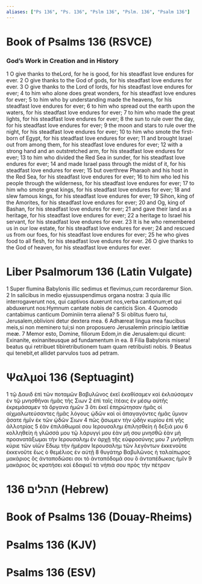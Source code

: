 ```yaml
---
aliases: ["Ps 136", "Ps. 136", "Pslm 136", "Pslm. 136", "Psalm 136"]
---
```



# Book of Psalms 136 (RSVCE)

### God’s Work in Creation and in History
1 O give thanks to theLord, for he is good, for his steadfast love endures for ever.
2 O give thanks to the God of gods, for his steadfast love endures for ever.
3 O give thanks to the Lord of lords, for his steadfast love endures for ever;
4 to him who alone does great wonders, for his steadfast love endures for ever;
5 to him who by understanding made the heavens, for his steadfast love endures for ever;
6 to him who spread out the earth upon the waters, for his steadfast love endures for ever;
7 to him who made the great lights, for his steadfast love endures for ever;
8 the sun to rule over the day, for his steadfast love endures for ever;
9 the moon and stars to rule over the night, for his steadfast love endures for ever;
10 to him who smote the first-born of Egypt, for his steadfast love endures for ever;
11 and brought Israel out from among them, for his steadfast love endures for ever;
12 with a strong hand and an outstretched arm, for his steadfast love endures for ever;
13 to him who divided the Red Sea in sunder, for his steadfast love endures for ever;
14 and made Israel pass through the midst of it, for his steadfast love endures for ever;
15 but overthrew Pharaoh and his host in the Red Sea, for his steadfast love endures for ever;
16 to him who led his people through the wilderness, for his steadfast love endures for ever;
17 to him who smote great kings, for his steadfast love endures for ever;
18 and slew famous kings, for his steadfast love endures for ever;
19 Sihon, king of the Amorites, for his steadfast love endures for ever;
20 and Og, king of Bashan, for his steadfast love endures for ever;
21 and gave their land as a heritage, for his steadfast love endures for ever;
22 a heritage to Israel his servant, for his steadfast love endures for ever.
23 It is he who remembered us in our low estate, for his steadfast love endures for ever;
24 and rescued us from our foes, for his steadfast love endures for ever;
25 he who gives food to all flesh, for his steadfast love endures for ever.
26 O give thanks to the God of heaven, for his steadfast love endures for ever.


# Liber Psalmorum 136 (Latin Vulgate)

1 Super flumina Babylonis illic sedimus et flevimus,cum recordaremur Sion.
2 In salicibus in medio ejussuspendimus organa nostra:
3 quia illic interrogaverunt nos, qui captivos duxerunt nos,verba cantionum;et qui abduxerunt nos:Hymnum cantate nobis de canticis Sion.
4 Quomodo cantabimus canticum Dominiin terra aliena?
5 Si oblitus fuero tui, Jerusalem,oblivioni detur dextera mea.
6 Adhæreat lingua mea faucibus meis,si non meminero tui;si non proposuero Jerusalemin principio lætitiæ meæ.
7 Memor esto, Domine, filiorum Edom,in die Jerusalem:qui dicunt: Exinanite, exinaniteusque ad fundamentum in ea.
8 Filia Babylonis misera! beatus qui retribuet tibiretributionem tuam quam retribuisti nobis.
9 Beatus qui tenebit,et allidet parvulos tuos ad petram.


# Ψαλμοί 136 (Septuagint)

1 τῷ Δαυιδ ἐπὶ τῶν ποταμῶν Βαβυλῶνος ἐκεῖ ἐκαθίσαμεν καὶ ἐκλαύσαμεν ἐν τῷ μνησθῆναι ἡμᾶς τῆς Σιων
2 ἐπὶ ταῖς ἰτέαις ἐν μέσῳ αὐτῆς ἐκρεμάσαμεν τὰ ὄργανα ἡμῶν
3 ὅτι ἐκεῖ ἐπηρώτησαν ἡμᾶς οἱ αἰχμαλωτεύσαντες ἡμᾶς λόγους ᾠδῶν καὶ οἱ ἀπαγαγόντες ἡμᾶς ὕμνον ᾄσατε ἡμῖν ἐκ τῶν ᾠδῶν Σιων
4 πῶς ᾄσωμεν τὴν ᾠδὴν κυρίου ἐπὶ γῆς ἀλλοτρίας
5 ἐὰν ἐπιλάθωμαί σου Ιερουσαλημ ἐπιλησθείη ἡ δεξιά μου
6 κολληθείη ἡ γλῶσσά μου τῷ λάρυγγί μου ἐὰν μή σου μνησθῶ ἐὰν μὴ προανατάξωμαι τὴν Ιερουσαλημ ἐν ἀρχῇ τῆς εὐφροσύνης μου
7 μνήσθητι κύριε τῶν υἱῶν Εδωμ τὴν ἡμέραν Ιερουσαλημ τῶν λεγόντων ἐκκενοῦτε ἐκκενοῦτε ἕως ὁ θεμέλιος ἐν αὐτῇ
8 θυγάτηρ Βαβυλῶνος ἡ ταλαίπωρος μακάριος ὃς ἀνταποδώσει σοι τὸ ἀνταπόδομά σου ὃ ἀνταπέδωκας ἡμῖν
9 μακάριος ὃς κρατήσει καὶ ἐδαφιεῖ τὰ νήπιά σου πρὸς τὴν πέτραν


# 136 תהלים (Hebrew)


# Book of Psalms 136 (Douay-Rheims)


# Psalms 136 (KJV)


# Psalms 136 (ESV)

